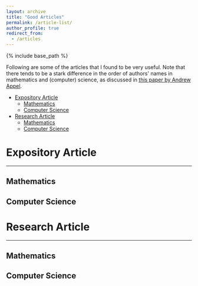 ```yaml
---
layout: archive
title: "Good Articles"
permalink: /article-list/
author_profile: true
redirect_from:
  - /articles
---
```


{% include base_path %}

Following are some of the articles that I found to be very useful. Note that there tends to be a stark difference in the order of authors' names in mathematics and (computer) science, as discussed in [this paper by Andrew Appel](https://doi.org/10.1145/131080.131091).

* [Expository Article](#expository-article)
  * [Mathematics](#mathematics)
  * [Computer Science](#computer-science)
* [Research Article](#research-article)
  * [Mathematics](#mathematics-1)
  * [Computer Science](#computer-science-1)
  
# Expository Article
------
## Mathematics

## Computer Science


# Research Article
-----

## Mathematics

## Computer Science

